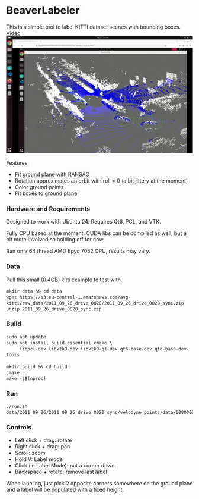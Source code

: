 # BeaverLabeler

This is a simple tool to label KITTI dataset scenes with bounding boxes.
[Video](https://photos.app.goo.gl/qT94RJYs1adZG7cC7)
![capture](https://raw.githubusercontent.com/sebLopezCot/beaver_labeler/refs/heads/master/images/capture.png)

Features:
 - Fit ground plane with RANSAC
 - Rotation approximates an orbit with roll = 0 (a bit jittery at the moment)
 - Color ground points
 - Fit boxes to ground plane

### Hardware and Requirements
Designed to work with Ubuntu 24. Requires Qt6, PCL, and VTK.

Fully CPU based at the moment. CUDA libs can be compiled as well, but a bit more involved so holding off for now.

Ran on a 64 thread AMD Epyc 7052 CPU, results may vary.

### Data
Pull this small (0.4GB) kitti example to test with.
```
mkdir data && cd data
wget https://s3.eu-central-1.amazonaws.com/avg-kitti/raw_data/2011_09_26_drive_0020/2011_09_26_drive_0020_sync.zip
unzip 2011_09_26_drive_0020_sync.zip
```

### Build
```
sudo apt update
sudo apt install build-essential cmake \
     libpcl-dev libvtk9-dev libvtk9-qt-dev qt6-base-dev qt6-base-dev-tools

mkdir build && cd build
cmake ..
make -j$(nproc)

```

### Run
```
./run.sh data/2011_09_26/2011_09_26_drive_0020_sync/velodyne_points/data/0000000008.bin 
```

### Controls
 - Left click + drag: rotate
 - Right click + drag: pan
 - Scroll: zoom
 - Hold V: Label mode
 - Click (in Label Mode): put a corner down
 - Backspace + rotate: remove last label


When labeling, just pick 2 opposite corners somewhere on the ground plane and a label will be populated with a fixed height.
